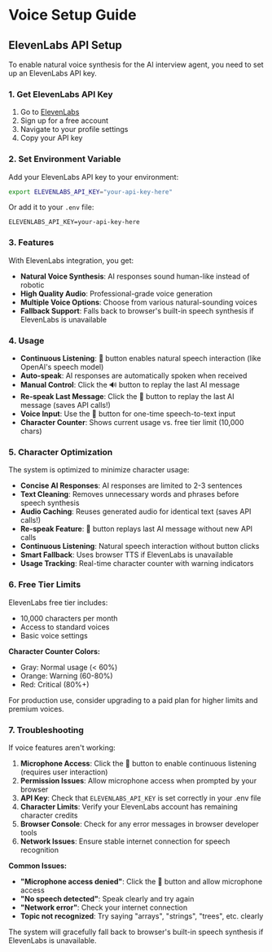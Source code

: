 # Voice Setup Guide

## ElevenLabs API Setup

To enable natural voice synthesis for the AI interview agent, you need to set up an ElevenLabs API key.

### 1. Get ElevenLabs API Key

1. Go to [ElevenLabs](https://elevenlabs.io/)
2. Sign up for a free account
3. Navigate to your profile settings
4. Copy your API key

### 2. Set Environment Variable

Add your ElevenLabs API key to your environment:

```bash
export ELEVENLABS_API_KEY="your-api-key-here"
```

Or add it to your `.env` file:
```
ELEVENLABS_API_KEY=your-api-key-here
```

### 3. Features

With ElevenLabs integration, you get:

- **Natural Voice Synthesis**: AI responses sound human-like instead of robotic
- **High Quality Audio**: Professional-grade voice generation
- **Multiple Voice Options**: Choose from various natural-sounding voices
- **Fallback Support**: Falls back to browser's built-in speech synthesis if ElevenLabs is unavailable

### 4. Usage

- **Continuous Listening**: 🎯 button enables natural speech interaction (like OpenAI's speech model)
- **Auto-speak**: AI responses are automatically spoken when received
- **Manual Control**: Click the 🔊 button to replay the last AI message
- **Re-speak Last Message**: Click the 🔁 button to replay the last AI message (saves API calls!)
- **Voice Input**: Use the 🎤 button for one-time speech-to-text input
- **Character Counter**: Shows current usage vs. free tier limit (10,000 chars)

### 5. Character Optimization

The system is optimized to minimize character usage:

- **Concise AI Responses**: AI responses are limited to 2-3 sentences
- **Text Cleaning**: Removes unnecessary words and phrases before speech synthesis
- **Audio Caching**: Reuses generated audio for identical text (saves API calls!)
- **Re-speak Feature**: 🔁 button replays last AI message without new API calls
- **Continuous Listening**: Natural speech interaction without button clicks
- **Smart Fallback**: Uses browser TTS if ElevenLabs is unavailable
- **Usage Tracking**: Real-time character counter with warning indicators

### 6. Free Tier Limits

ElevenLabs free tier includes:
- 10,000 characters per month
- Access to standard voices
- Basic voice settings

**Character Counter Colors:**
- Gray: Normal usage (< 60%)
- Orange: Warning (60-80%)
- Red: Critical (80%+)

For production use, consider upgrading to a paid plan for higher limits and premium voices.

### 7. Troubleshooting

If voice features aren't working:

1. **Microphone Access**: Click the 🎯 button to enable continuous listening (requires user interaction)
2. **Permission Issues**: Allow microphone access when prompted by your browser
3. **API Key**: Check that `ELEVENLABS_API_KEY` is set correctly in your .env file
4. **Character Limits**: Verify your ElevenLabs account has remaining character credits
5. **Browser Console**: Check for any error messages in browser developer tools
6. **Network Issues**: Ensure stable internet connection for speech recognition

**Common Issues:**
- **"Microphone access denied"**: Click the 🎯 button and allow microphone access
- **"No speech detected"**: Speak clearly and try again
- **"Network error"**: Check your internet connection
- **Topic not recognized**: Try saying "arrays", "strings", "trees", etc. clearly

The system will gracefully fall back to browser's built-in speech synthesis if ElevenLabs is unavailable.
